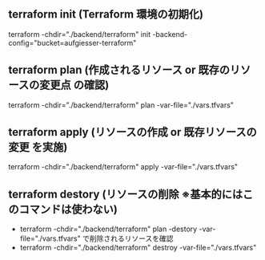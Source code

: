 ## terraform init (Terraform 環境の初期化)

terraform -chdir="./backend/terraform" init -backend-config="bucket=aufgiesser-terraform"

## terraform plan (作成されるリソース or 既存のリソースの変更点 の確認)

terraform -chdir="./backend/terraform" plan -var-file="./vars.tfvars"

## terraform apply (リソースの作成 or 既存リソースの変更 を実施)

terraform -chdir="./backend/terraform" apply -var-file="./vars.tfvars"

## terraform destory (リソースの削除 ※基本的にはこのコマンドは使わない)

- terraform -chdir="./backend/terraform" plan -destory -var-file="./vars.tfvars" で削除されるリソースを確認
- terraform -chdir="./backend/terraform" destroy -var-file="./vars.tfvars"
